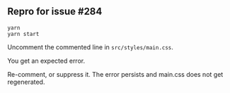 
## Repro for issue #284

```
yarn
yarn start
```

Uncomment the commented line in `src/styles/main.css`.

You get an expected error.

Re-comment, or suppress it. The error persists and main.css
does not get regenerated.
